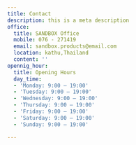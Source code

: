 ```yaml
---
title: Contact
description: this is a meta description
office:
  title: SANDBOX Office
  mobile: 076 - 271419
  email: sandbox.products@email.com
  location: kathu,Thailand
  content: ''
opennig_hour:
  title: Opening Hours
  day_time:
  - 'Monday: 9:00 – 19:00'
  - 'Tuesday: 9:00 – 19:00'
  - 'Wednesday: 9:00 – 19:00'
  - 'Thursday: 9:00 – 19:00'
  - 'Friday: 9:00 – 19:00'
  - 'Saturday: 9:00 – 19:00'
  - 'Sunday: 9:00 – 19:00'

---
```

